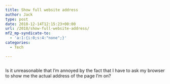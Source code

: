 ```yaml
---
title: Show full website address
author: Jack
type: post
date: 2018-12-14T12:15:23+00:00
url: /2018/show-full-website-address/
mf2_mp-syndicate-to:
  - 'a:1:{i:0;s:4:"none";}'
categories:
  - Tech

---
```

<figure class="wp-block-image"><img src="/wp-content/uploads/2018/12/Screenshot-2018-12-14-07.09.06-1024x656.png" alt="" class="wp-image-2145" srcset="/wp-content/uploads/2018/12/Screenshot-2018-12-14-07.09.06-1024x656.png 1024w, /wp-content/uploads/2018/12/Screenshot-2018-12-14-07.09.06-300x192.png 300w, /wp-content/uploads/2018/12/Screenshot-2018-12-14-07.09.06-768x492.png 768w, /wp-content/uploads/2018/12/Screenshot-2018-12-14-07.09.06-750x481.png 750w" sizes="(max-width: 1024px) 100vw, 1024px" /></figure> 

Is it unreasonable that I&#8217;m annoyed by the fact that I have to ask my browser to show me the actual address of the page I&#8217;m on?